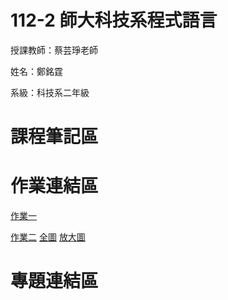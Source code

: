 # 112-2 師大科技系程式語言

授課教師：蔡芸琤老師

姓名：鄭銘霆

系級：科技系二年級

# 課程筆記區

# 作業連結區

<a href="https://github.com/MartinMartout/web/blob/main/Untitled.ipynb"> 作業一 <a>

[作業二](https://github.com/MartinMartout/web/blob/main/Pokemon%20Data.ipynb) 
[全圖](https://github.com/MartinMartout/web/blob/main/%E8%9E%A2%E5%B9%95%E6%93%B7%E5%8F%96%E7%95%AB%E9%9D%A2%202024-03-27%20222737.png) 
[放大圖](https://github.com/MartinMartout/web/blob/main/%E8%9E%A2%E5%B9%95%E6%93%B7%E5%8F%96%E7%95%AB%E9%9D%A2%202024-03-27%20222713.png)


# 專題連結區
